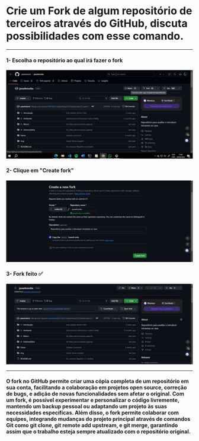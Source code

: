# Crie um Fork de algum repositório de terceiros através do GitHub, discuta possibilidades com esse comando.
<hr>

#### 1- Escolha o repositório ao qual irá fazer o fork
<img src="img/1.png">

#### 2- Clique em "Create fork"
<img src="img/2.png">

#### 3- Fork feito ✅
<img src="img/3.png">
<hr>

#### O fork no GitHub permite criar uma cópia completa de um repositório em sua conta, facilitando a colaboração em projetos open source, correção de bugs, e adição de novas funcionalidades sem afetar o original. Com um fork, é possível experimentar e personalizar o código livremente, mantendo um backup pessoal ou adaptando um projeto às suas necessidades específicas. Além disso, o fork permite colaborar com equipes, integrando mudanças do projeto principal através de comandos Git como git clone, git remote add upstream, e git merge, garantindo assim que o trabalho esteja sempre atualizado com o repositório original.
